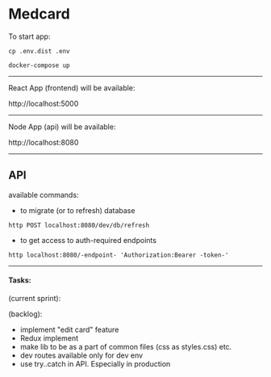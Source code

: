 # Medcard


To start app:
```
cp .env.dist .env
```
```
docker-compose up
```

---

React App (frontend) will be available:

http://localhost:5000

---
Node App (api) will be available:

http://localhost:8080

---

## API

available commands:
- to migrate (or to refresh) database
```
http POST localhost:8080/dev/db/refresh
```

- to get access to auth-required endpoints
```
http localhost:8080/-endpoint- 'Authorization:Bearer -token-'
```

---

#### Tasks:

(current sprint):

(backlog):
- implement "edit card" feature
- Redux implement
- make lib to be as a part of common files (css as styles.css) etc.
- dev routes available only for dev env
- use try..catch in API. Especially in production
